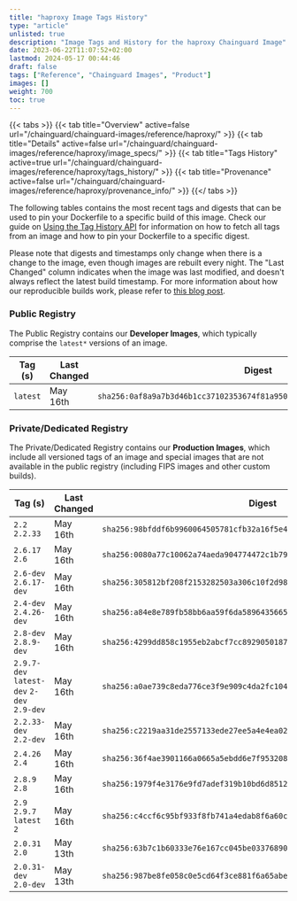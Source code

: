 ```yaml
---
title: "haproxy Image Tags History"
type: "article"
unlisted: true
description: "Image Tags and History for the haproxy Chainguard Image"
date: 2023-06-22T11:07:52+02:00
lastmod: 2024-05-17 00:44:46
draft: false
tags: ["Reference", "Chainguard Images", "Product"]
images: []
weight: 700
toc: true
---
```


{{< tabs >}}
{{< tab title="Overview" active=false url="/chainguard/chainguard-images/reference/haproxy/" >}}
{{< tab title="Details" active=false url="/chainguard/chainguard-images/reference/haproxy/image_specs/" >}}
{{< tab title="Tags History" active=true url="/chainguard/chainguard-images/reference/haproxy/tags_history/" >}}
{{< tab title="Provenance" active=false url="/chainguard/chainguard-images/reference/haproxy/provenance_info/" >}}
{{</ tabs >}}

The following tables contains the most recent tags and digests that can be used to pin your Dockerfile to a specific build of this image. Check our guide on [Using the Tag History API](/chainguard/chainguard-images/using-the-tag-history-api/) for information on how to fetch all tags from an image and how to pin your Dockerfile to a specific digest.

Please note that digests and timestamps only change when there is a change to the image, even though images are rebuilt every night. The "Last Changed" column indicates when the image was last modified, and doesn't always reflect the latest build timestamp. For more information about how our reproducible builds work, please refer to [this blog post](https://www.chainguard.dev/unchained/reproducing-chainguards-reproducible-image-builds).

### Public Registry
The Public Registry contains our **Developer Images**, which typically comprise the `latest*` versions of an image.

| Tag (s)   | Last Changed | Digest                                                                    |
|-----------|--------------|---------------------------------------------------------------------------|
|  `latest` | May 16th     | `sha256:0af8a9a7b3d46b1cc37102353674f81a9502a0f07275264f9379b3416618d9bf` |


### Private/Dedicated Registry
The Private/Dedicated Registry contains our **Production Images**, which include all versioned tags of an image and special images that are not available in the public registry (including FIPS images and other custom builds).

| Tag (s)                                     | Last Changed | Digest                                                                    |
|---------------------------------------------|--------------|---------------------------------------------------------------------------|
|  `2.2` `2.2.33`                             | May 16th     | `sha256:98bfddf6b9960064505781cfb32a16f5e426665b21ea9c3a36bbd4c16123850c` |
|  `2.6.17` `2.6`                             | May 16th     | `sha256:0080a77c10062a74aeda904774472c1b7994a9de0f81407059d1aece62d4279e` |
|  `2.6-dev` `2.6.17-dev`                     | May 16th     | `sha256:305812bf208f2153282503a306c10f2d98d4b7c0dd5bab0daa48f80990b370a8` |
|  `2.4-dev` `2.4.26-dev`                     | May 16th     | `sha256:a84e8e789fb58bb6aa59f6da589643566597c10162d6e0c769c331ca3a917e1e` |
|  `2.8-dev` `2.8.9-dev`                      | May 16th     | `sha256:4299dd858c1955eb2abcf7cc8929050187613bbc75daad85e29f2654208faf14` |
|  `2.9.7-dev` `latest-dev` `2-dev` `2.9-dev` | May 16th     | `sha256:a0ae739c8eda776ce3f9e909c4da2fc104f39076ade8fc9b3bf9ccf8002b323b` |
|  `2.2.33-dev` `2.2-dev`                     | May 16th     | `sha256:c2219aa31de2557133ede27ee5a4e4ea021cb91e2caabb39b7134d0752674dad` |
|  `2.4.26` `2.4`                             | May 16th     | `sha256:36f4ae3901166a0665a5ebdd6e7f953208b138bbba2539c3969e13f79132ec27` |
|  `2.8.9` `2.8`                              | May 16th     | `sha256:1979f4e3176e9fd7adef319b10bd6d85121cf1142c8949b352432cc2dc59b07b` |
|  `2.9` `2.9.7` `latest` `2`                 | May 16th     | `sha256:c4ccf6c95bf933f8fb741a4edab8f6a60c87eb771aa3a768142c6abe1ab5c1e6` |
|  `2.0.31` `2.0`                             | May 13th     | `sha256:63b7c1b60333e76e167cc045be03376890b3e95eac449a3d4076531ebd84dfcc` |
|  `2.0.31-dev` `2.0-dev`                     | May 13th     | `sha256:987be8fe058c0e5cd64f3ce881f6a65abe6820f2939edb17d4f19c14bf52e26e` |

